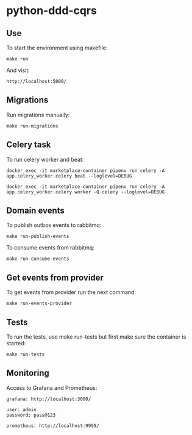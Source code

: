 python-ddd-cqrs
===============

Use
---

To start the environment using makefile:

    make run

And visit:

    http://localhost:5000/

Migrations
----------

Run migrations manually:

    make run-migrations

Celery task
-----------

To run celery worker and beat:

    docker exec -it marketplace-container pipenv run celery -A app.celery_worker.celery beat --loglevel=DEBUG

    docker exec -it marketplace-container pipenv run celery -A app.celery_worker.celery worker -Q celery --loglevel=DEBUG

Domain events
-------------

To publish outbox events to rabbitmq:

    make run-publish-events

To consume events from rabbitmq:

    make run-consume-events

Get events from provider
------------------------

To get events from provider run the next command:

    make run-events-provider

Tests
-----

To run the tests, use make run-tests but first make sure the container is started:

    make run-tests


Monitoring
----------

Access to Grafana and Prometheus:

    grafana: http://localhost:3000/
    
    user: admin
    password: pass@123

    prometheus: http://localhost:9999/
